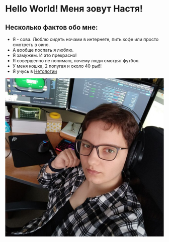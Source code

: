 # Hello World! Меня зовут Настя!

## Несколько фактов обо мне:
* Я - сова. Люблю сидеть ночами в интернете, пить кофе или просто смотреть в окно.
* А вообще поспать я люблю. 
* Я замужем. И это прекрасно!
* Я совершенно не понимаю, почему люди смотрят футбол.
* У меня кошка, 2 попугая и около 40 рыб!
* Я учусь в [Нетологии](https://netology.ru/)


![](photo.jpg)



